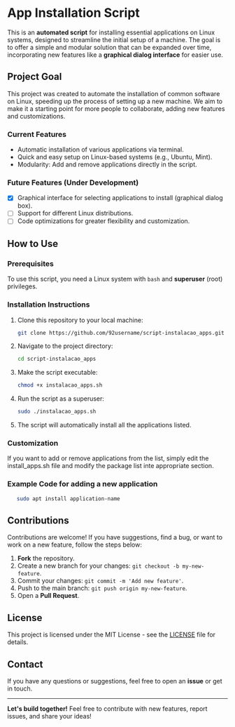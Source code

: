 # App Installation Script

This is an **automated script** for installing essential applications on Linux systems, designed to streamline the initial setup of a machine. The goal is to offer a simple and modular solution that can be expanded over time, incorporating new features like a **graphical dialog interface** for easier use.

## Project Goal

This project was created to automate the installation of common software on Linux, speeding up the process of setting up a new machine. We aim to make it a starting point for more people to collaborate, adding new features and customizations.

### Current Features

- Automatic installation of various applications via terminal.
- Quick and easy setup on Linux-based systems (e.g., Ubuntu, Mint).
- Modularity: Add and remove applications directly in the script.

### Future Features (Under Development)

- [x] Graphical interface for selecting applications to install (graphical dialog box).
- [ ] Support for different Linux distributions.
- [ ] Code optimizations for greater flexibility and customization.

## How to Use

### Prerequisites

To use this script, you need a Linux system with `bash` and **superuser** (root) privileges.

### Installation Instructions

1. Clone this repository to your local machine:

   ```bash
   git clone https://github.com/92username/script-instalacao_apps.git
   ```
2. Navigate to the project directory:
      ```bash
      cd script-instalacao_apps
      ```
3. Make the script executable:
      ```bash
      chmod +x instalacao_apps.sh
      ```
4. Run the script as a superuser:
      ```bash
      sudo ./instalacao_apps.sh
      ```
5. The script will automatically install all the applications listed.

### Customization
If you want to add or remove applications from the list, simply edit the install_apps.sh file and modify the package list inte appropriate section.

### Example Code for adding a new application
   ```bash
      sudo apt install application-name
   ```
## Contributions

Contributions are welcome! If you have suggestions, find a bug, or want to work on a new feature, follow the steps below:

1. **Fork** the repository.
2. Create a new branch for your changes: `git checkout -b my-new-feature`.
3. Commit your changes: `git commit -m 'Add new feature'`.
4. Push to the main branch: `git push origin my-new-feature`.
5. Open a **Pull Request**.

## License

This project is licensed under the MIT License - see the [LICENSE](LICENSE) file for details.

## Contact

If you have any questions or suggestions, feel free to open an **issue** or get in touch.

---

**Let's build together!** Feel free to contribute with new features, report issues, and share your ideas!

